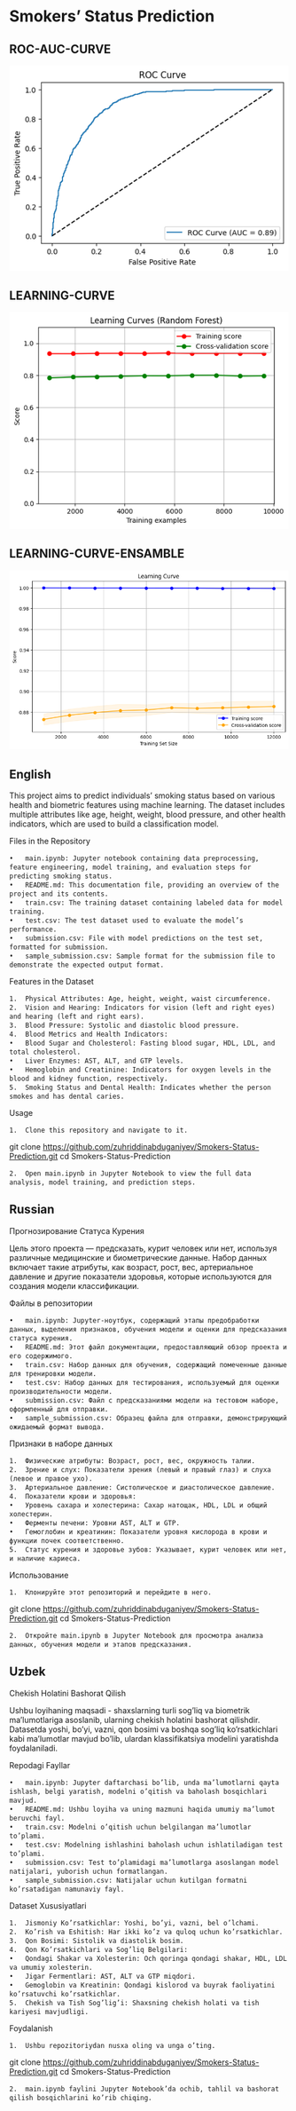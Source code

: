 # Smokers’ Status Prediction


## ROC-AUC-CURVE 
![](roc-auc-curve.png)

## LEARNING-CURVE 
![](learning-curve.png)

## LEARNING-CURVE-ENSAMBLE
![](learning-curve-ensamble.png)

## English

This project aims to predict individuals’ smoking status based on various health and biometric features using machine learning. The dataset includes multiple attributes like age, height, weight, blood pressure, and other health indicators, which are used to build a classification model.

Files in the Repository

	•	main.ipynb: Jupyter notebook containing data preprocessing, feature engineering, model training, and evaluation steps for predicting smoking status.
	•	README.md: This documentation file, providing an overview of the project and its contents.
	•	train.csv: The training dataset containing labeled data for model training.
	•	test.csv: The test dataset used to evaluate the model’s performance.
	•	submission.csv: File with model predictions on the test set, formatted for submission.
	•	sample_submission.csv: Sample format for the submission file to demonstrate the expected output format.

Features in the Dataset

	1.	Physical Attributes: Age, height, weight, waist circumference.
	2.	Vision and Hearing: Indicators for vision (left and right eyes) and hearing (left and right ears).
	3.	Blood Pressure: Systolic and diastolic blood pressure.
	4.	Blood Metrics and Health Indicators:
	•	Blood Sugar and Cholesterol: Fasting blood sugar, HDL, LDL, and total cholesterol.
	•	Liver Enzymes: AST, ALT, and GTP levels.
	•	Hemoglobin and Creatinine: Indicators for oxygen levels in the blood and kidney function, respectively.
	5.	Smoking Status and Dental Health: Indicates whether the person smokes and has dental caries.

Usage

	1.	Clone this repository and navigate to it.

git clone https://github.com/zuhriddinabduganiyev/Smokers-Status-Prediction.git
cd Smokers-Status-Prediction


	2.	Open main.ipynb in Jupyter Notebook to view the full data analysis, model training, and prediction steps.

## Russian

Прогнозирование Статуса Курения

Цель этого проекта — предсказать, курит человек или нет, используя различные медицинские и биометрические данные. Набор данных включает такие атрибуты, как возраст, рост, вес, артериальное давление и другие показатели здоровья, которые используются для создания модели классификации.

Файлы в репозитории

	•	main.ipynb: Jupyter-ноутбук, содержащий этапы предобработки данных, выделения признаков, обучения модели и оценки для предсказания статуса курения.
	•	README.md: Этот файл документации, предоставляющий обзор проекта и его содержимого.
	•	train.csv: Набор данных для обучения, содержащий помеченные данные для тренировки модели.
	•	test.csv: Набор данных для тестирования, используемый для оценки производительности модели.
	•	submission.csv: Файл с предсказаниями модели на тестовом наборе, оформленный для отправки.
	•	sample_submission.csv: Образец файла для отправки, демонстрирующий ожидаемый формат вывода.

Признаки в наборе данных

	1.	Физические атрибуты: Возраст, рост, вес, окружность талии.
	2.	Зрение и слух: Показатели зрения (левый и правый глаз) и слуха (левое и правое ухо).
	3.	Артериальное давление: Систолическое и диастолическое давление.
	4.	Показатели крови и здоровья:
	•	Уровень сахара и холестерина: Сахар натощак, HDL, LDL и общий холестерин.
	•	Ферменты печени: Уровни AST, ALT и GTP.
	•	Гемоглобин и креатинин: Показатели уровня кислорода в крови и функции почек соответственно.
	5.	Статус курения и здоровье зубов: Указывает, курит человек или нет, и наличие кариеса.

Использование

	1.	Клонируйте этот репозиторий и перейдите в него.

git clone https://github.com/zuhriddinabduganiyev/Smokers-Status-Prediction.git
cd Smokers-Status-Prediction


	2.	Откройте main.ipynb в Jupyter Notebook для просмотра анализа данных, обучения модели и этапов предсказания.

## Uzbek

Chekish Holatini Bashorat Qilish

Ushbu loyihaning maqsadi - shaxslarning turli sog’liq va biometrik ma’lumotlariga asoslanib, ularning chekish holatini bashorat qilishdir. Datasetda yoshi, bo’yi, vazni, qon bosimi va boshqa sog’liq ko’rsatkichlari kabi ma’lumotlar mavjud bo’lib, ulardan klassifikatsiya modelini yaratishda foydalaniladi.

Repodagi Fayllar

	•	main.ipynb: Jupyter daftarchasi bo’lib, unda ma’lumotlarni qayta ishlash, belgi yaratish, modelni o’qitish va baholash bosqichlari mavjud.
	•	README.md: Ushbu loyiha va uning mazmuni haqida umumiy ma’lumot beruvchi fayl.
	•	train.csv: Modelni o’qitish uchun belgilangan ma’lumotlar to’plami.
	•	test.csv: Modelning ishlashini baholash uchun ishlatiladigan test to’plami.
	•	submission.csv: Test to’plamidagi ma’lumotlarga asoslangan model natijalari, yuborish uchun formatlangan.
	•	sample_submission.csv: Natijalar uchun kutilgan formatni ko’rsatadigan namunaviy fayl.

Dataset Xususiyatlari

	1.	Jismoniy Ko’rsatkichlar: Yoshi, bo’yi, vazni, bel o’lchami.
	2.	Ko’rish va Eshitish: Har ikki ko’z va quloq uchun ko’rsatkichlar.
	3.	Qon Bosimi: Sistolik va diastolik bosim.
	4.	Qon Ko’rsatkichlari va Sog’liq Belgilari:
	•	Qondagi Shakar va Xolesterin: Och qoringa qondagi shakar, HDL, LDL va umumiy xolesterin.
	•	Jigar Fermentlari: AST, ALT va GTP miqdori.
	•	Gemoglobin va Kreatinin: Qondagi kislorod va buyrak faoliyatini ko’rsatuvchi ko’rsatkichlar.
	5.	Chekish va Tish Sog’lig’i: Shaxsning chekish holati va tish kariyesi mavjudligi.

Foydalanish

	1.	Ushbu repozitoriydan nusxa oling va unga o’ting.

git clone https://github.com/zuhriddinabduganiyev/Smokers-Status-Prediction.git
cd Smokers-Status-Prediction


	2.	main.ipynb faylini Jupyter Notebook’da ochib, tahlil va bashorat qilish bosqichlarini ko’rib chiqing.

